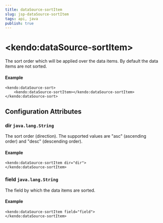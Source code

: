 ```yaml
---
title: dataSource-sortItem
slug: jsp-dataSource-sortItem
tags: api, java
publish: true
---
```


# \<kendo:dataSource-sortItem\>

The sort order which will be applied over the data items. By default the data items are not sorted.

#### Example
    <kendo:dataSource-sort>
        <kendo:dataSource-sortItem></kendo:dataSource-sortItem>
    </kendo:dataSource-sort>

## Configuration Attributes

### dir `java.lang.String`

The sort order (direction). The supported values are "asc" (ascending order) and "desc" (descending order).

#### Example
    <kendo:dataSource-sortItem dir="dir">
    </kendo:dataSource-sortItem>

### field `java.lang.String`

The field by which the data items are sorted.

#### Example
    <kendo:dataSource-sortItem field="field">
    </kendo:dataSource-sortItem>

